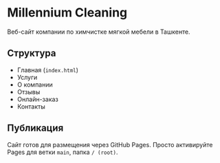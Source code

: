 # Millennium Cleaning

Веб-сайт компании по химчистке мягкой мебели в Ташкенте.

## Структура
- Главная (`index.html`)
- Услуги
- О компании
- Отзывы
- Онлайн-заказ
- Контакты

## Публикация
Сайт готов для размещения через GitHub Pages. Просто активируйте Pages для ветки `main`, папка `/ (root)`.

